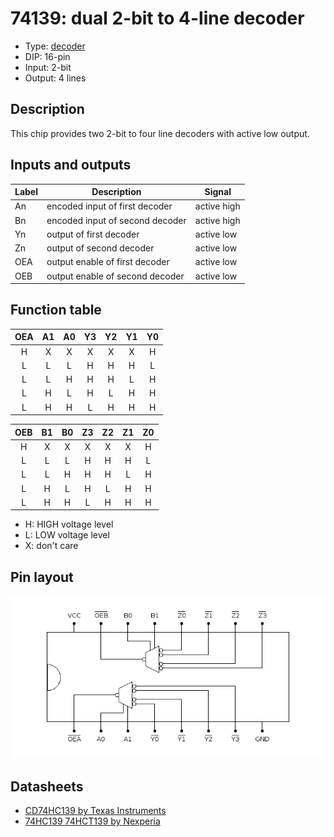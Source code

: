# 74139: dual 2-bit to 4-line decoder

- Type: [decoder](encoders_decoders.md)
- DIP: 16-pin
- Input: 2-bit
- Output: 4 lines

## Description

This chip provides two 2-bit to four line decoders with active low output.

## Inputs and outputs

| Label | Description                     | Signal      |
| ----- | ------------------------------- | ----------- |
| An    | encoded input of first decoder  | active high |
| Bn    | encoded input of second decoder | active high |
| Yn    | output of first decoder         | active low  |
| Zn    | output of second decoder        | active low  |
| OEA   | output enable of first decoder  | active low  |
| OEB   | output enable of second decoder | active low  |

## Function table

| OEA | A1  | A0  | Y3  | Y2  | Y1  | Y0  |
|:---:|:---:|:---:|:---:|:---:|:---:|:---:|
|  H  |  X  |  X  |  X  |  X  |  X  |  H  |
|  L  |  L  |  L  |  H  |  H  |  H  |  L  |
|  L  |  L  |  H  |  H  |  H  |  L  |  H  |
|  L  |  H  |  L  |  H  |  L  |  H  |  H  |
|  L  |  H  |  H  |  L  |  H  |  H  |  H  |

| OEB | B1  | B0  | Z3  | Z2  | Z1  | Z0  |
|:---:|:---:|:---:|:---:|:---:|:---:|:---:|
|  H  |  X  |  X  |  X  |  X  |  X  |  H  |
|  L  |  L  |  L  |  H  |  H  |  H  |  L  |
|  L  |  L  |  H  |  H  |  H  |  L  |  H  |
|  L  |  H  |  L  |  H  |  L  |  H  |  H  |
|  L  |  H  |  H  |  L  |  H  |  H  |  H  |

- H: HIGH voltage level
- L: LOW voltage level
- X: don't care

## Pin layout

![](../dia/74139-dip.png)

## Datasheets

- [CD74HC139 by Texas Instruments](http://www.ti.com/lit/gpn/cd74hc139)
- [74HC139 74HCT139 by Nexperia](https://assets.nexperia.com/documents/data-sheet/74HC_HCT139.pdf)
